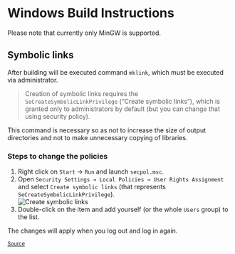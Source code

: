 # Windows Build Instructions

Please note that currently only MinGW is supported.

## Symbolic links

After building will be executed command `mklink`, which must be executed via administrator.

> Creation of symbolic links requires the `SeCreateSymbolicLinkPrivilege` (“Create symbolic links”),
> which is granted only to administrators by default (but you can change that using security policy).

This command is necessary so as not to increase the size of output directories and not to make unnecessary copying of libraries.

### Steps to change the policies

1. Right click on `Start` → `Run` and launch `secpol.msc`.
2. Open `Security Settings → Local Policies → User Rights Assignment`
   and select `Create symbolic links` (that represents `SeCreateSymbolicLinkPrivilege`).
   <br>
   ![Create symbolic links](https://i.stack.imgur.com/o8J8x.png)
3. Double-click on the item and add yourself (or the whole `Users` group) to the list.

The changes will apply when you log out and log in again.

[<small>Source</small>](https://superuser.com/questions/124679/how-do-i-create-a-link-in-windows-7-home-premium-as-a-regular-user)
